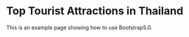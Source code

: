 Top Tourist Attractions in Thailand
==================
This is an example page showing how to use Bootstrap5.0.

